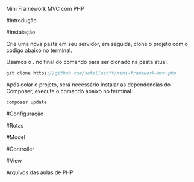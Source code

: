 Mini Framework MVC com PHP


#Introdução

#Instalação

Crie uma nova pasta em seu servidor, em seguida, clone o projeto com o código abaixo no terminal.

Usamos o **.** no final do comando para ser clonado na pasta atual.

```c
git clone https://github.com/satellasoft/mini-framework-mvc-php .
```

Após colar o projeto, será necessário instalar as dependências do Composer, execute o comando abaixo no terminal.

```php
composer update
```

#Configuração

#Rotas

#Model

#Controller

#View

Arquivos das aulas de PHP

